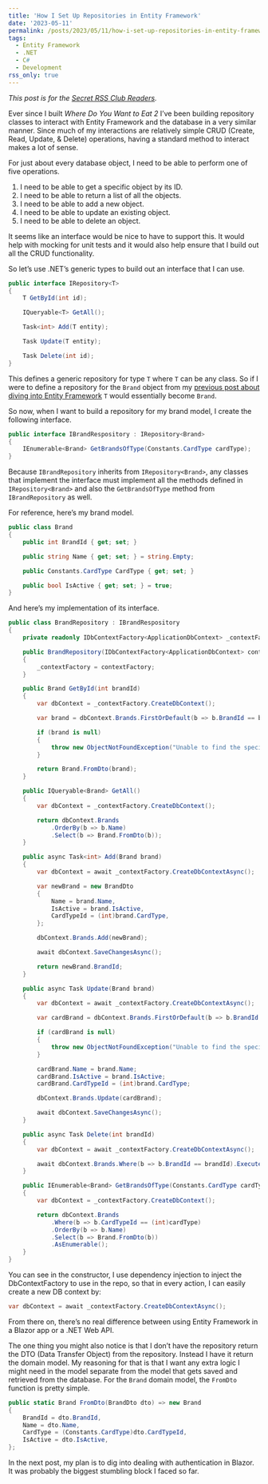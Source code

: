 ```yaml
---
title: 'How I Set Up Repositories in Entity Framework'
date: '2023-05-11'
permalink: /posts/2023/05/11/how-i-set-up-repositories-in-entity-framework/index.html
tags:
  - Entity Framework
  - .NET
  - C#
  - Development
rss_only: true
---
```


*This post is for the [Secret RSS Club Readers](https://kpwags.com/posts/2022/08/15/welcome-to-the-rss-club).*
<!-- excerpt -->

Ever since I built _Where Do You Want to Eat 2_ I’ve been building repository classes to interact with Entity Framework and the database in a very similar manner. Since much of my interactions are relatively simple CRUD (Create, Read, Update, & Delete) operations, having a standard method to interact makes a lot of sense.

For just about every database object, I need to be able to perform one of five operations.

1. I need to be able to get a specific object by its ID.
2. I need to be able to return a list of all the objects.
3. I need to be able to add a new object.
4. I need to be able to update an existing object.
5. I need to be able to delete an object.

It seems like an interface would be nice to have to support this. It would help with mocking for unit tests and it would also help ensure that I build out all the CRUD functionality.

So let’s use .NET’s generic types to build out an interface that I can use.

```cs IRepository.cs
public interface IRepository<T>
{
    T GetById(int id);

    IQueryable<T> GetAll();

    Task<int> Add(T entity);

    Task Update(T entity);

    Task Delete(int id);
}
```

This defines a generic repository for type `T` where `T` can be any class. So if I were to define a repository for the `Brand` object from my [previous post about diving into Entity Framework](https://kpwags.com/posts/2023/04/04/digging-into-blazor-entity-framework) `T` would essentially become `Brand`.

So now, when I want to build a repository for my brand model, I create the following interface.

```cs IBrandRepository.cs
public interface IBrandRespository : IRepository<Brand>
{
    IEnumerable<Brand> GetBrandsOfType(Constants.CardType cardType);
}
```

Because `IBrandRepository` inherits from `IRepository<Brand>`, any classes that implement the interface must implement all the methods defined in `IRepository<Brand>` and also the `GetBrandsOfType` method from `IBrandRepository` as well.

For reference, here’s my brand model.

```cs Brand.cs
public class Brand
{
    public int BrandId { get; set; }

    public string Name { get; set; } = string.Empty;

    public Constants.CardType CardType { get; set; }

    public bool IsActive { get; set; } = true;
}
```

And here’s my implementation of its interface.

```cs BrandRepository.cs
public class BrandRepository : IBrandRespository
{
    private readonly IDbContextFactory<ApplicationDbContext> _contextFactory;

    public BrandRepository(IDbContextFactory<ApplicationDbContext> contextFactory)
    {
        _contextFactory = contextFactory;
    }

    public Brand GetById(int brandId)
    {
        var dbContext = _contextFactory.CreateDbContext();

        var brand = dbContext.Brands.FirstOrDefault(b => b.BrandId == brandId);

        if (brand is null)
        {
            throw new ObjectNotFoundException("Unable to find the specified brand");
        }

        return Brand.FromDto(brand);
    }

    public IQueryable<Brand> GetAll()
    {
        var dbContext = _contextFactory.CreateDbContext();

        return dbContext.Brands
            .OrderBy(b => b.Name)
            .Select(b => Brand.FromDto(b));
    }

    public async Task<int> Add(Brand brand)
    {
        var dbContext = await _contextFactory.CreateDbContextAsync();

        var newBrand = new BrandDto
        {
            Name = brand.Name,
            IsActive = brand.IsActive,
            CardTypeId = (int)brand.CardType,
        };

        dbContext.Brands.Add(newBrand);

        await dbContext.SaveChangesAsync();

        return newBrand.BrandId;
    }

    public async Task Update(Brand brand)
    {
        var dbContext = await _contextFactory.CreateDbContextAsync();

        var cardBrand = dbContext.Brands.FirstOrDefault(b => b.BrandId == brand.BrandId);

        if (cardBrand is null)
        {
            throw new ObjectNotFoundException("Unable to find the specified brand");
        }

        cardBrand.Name = brand.Name;
        cardBrand.IsActive = brand.IsActive;
        cardBrand.CardTypeId = (int)brand.CardType;

        dbContext.Brands.Update(cardBrand);

        await dbContext.SaveChangesAsync();
    }

    public async Task Delete(int brandId)
    {
        var dbContext = await _contextFactory.CreateDbContextAsync();

        await dbContext.Brands.Where(b => b.BrandId == brandId).ExecuteDeleteAsync();
    }

    public IEnumerable<Brand> GetBrandsOfType(Constants.CardType cardType)
    {
        var dbContext = _contextFactory.CreateDbContext();

        return dbContext.Brands
            .Where(b => b.CardTypeId == (int)cardType)
            .OrderBy(b => b.Name)
            .Select(b => Brand.FromDto(b))
            .AsEnumerable();
    }
}
```

You can see in the constructor, I use dependency injection to inject the DbContextFactory to use in the repo, so that in every action, I can easily create a new DB context by:

```cs
var dbContext = await _contextFactory.CreateDbContextAsync();
```

From there on, there’s no real difference between using Entity Framework in a Blazor app or a .NET Web API.

The one thing you might also notice is that I don’t have the repository return the DTO (Data Transfer Object) from the repository. Instead I have it return the domain model. My reasoning for that is that I want any extra logic I might need in the model separate from the model that gets saved and retrieved from the database. For the `Brand` domain model, the `FromDto` function is pretty simple.

```cs
public static Brand FromDto(BrandDto dto) => new Brand
{
    BrandId = dto.BrandId,
    Name = dto.Name,
    CardType = (Constants.CardType)dto.CardTypeId,
    IsActive = dto.IsActive,
};
```

In the next post, my plan is to dig into dealing with authentication in Blazor. It was probably the biggest stumbling block I faced so far.